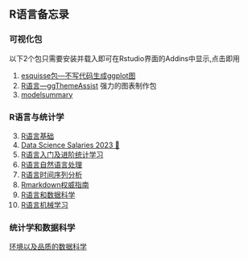 ## R语言备忘录
### 可视化包
以下2个包只需要安装并载入即可在Rstudio界面的Addins中显示,点击即用
1. [esquisse包—不写代码生成ggplot图](https://mp.weixin.qq.com/s?__biz=MzI1NjUwMjQxMQ==&mid=2247488200&idx=1&sn=3a058480b104165118975b2d908dff72&chksm=ea24ed2cdd53643a9deb58069cd8d0e9933fc165994a2bb7a6f7d4651c7796b839fc781ec86d&scene=21#wechat_redirect)
2. [R语言—ggThemeAssist](http://www.360doc.com/content/19/0706/11/52645714_847037143.shtml)
强力的图表制作包
3. [modelsummary](https://modelsummary.com/)
### R语言与统计学
3. [R语言基础](https://csu-r.github.io/Module1/the-r-community.html)
4. [Data Science Salaries 2023 💸](https://www.kaggle.com/datasets/arnabchaki/data-science-salaries-2023)
5. [R语言入门及进阶统计学习](https://www.math.pku.edu.cn/teachers/lidf/docs/Rbook/html/_Rbook/slides.html)
6. [R语言自然语言处理](https://s-ai-f.github.io/Natural-Language-Processing/)
7. [R语言时间序列分析](https://s-ai-f.github.io/Time-Series/)
8. [Rmarkdown权威指南](https://bookdown.org/yihui/rmarkdown/prettydoc.html)
9. [R语言和数据科学](https://www.tidyverse.org/learn/)
10. [R语言机械学习](https://bradleyboehmke.github.io/HOML/)



### 统计学和数据科学
[环境以及品质的数据科学](https://data-science.tokyo/index.html)
